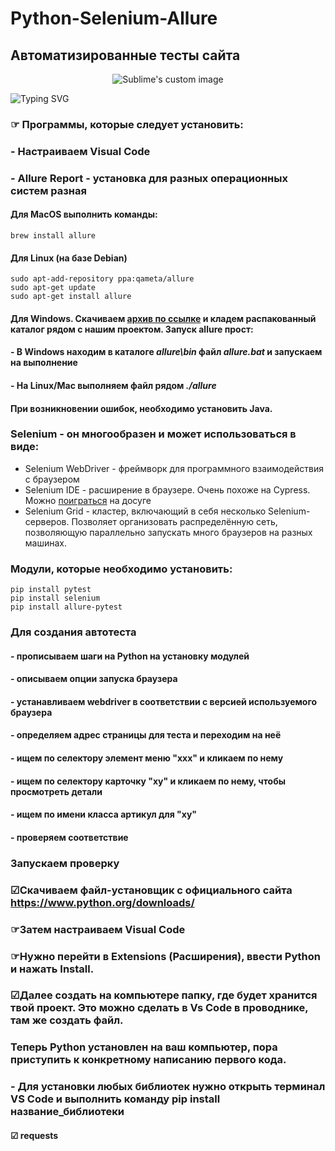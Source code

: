 # Python-Selenium-Allure
## Автоматизированные тесты сайта
<p align="center">
  <img src="https://i.ytimg.com/vi/DeskeR8W_c4/maxresdefault.jpg" alt="Sublime's custom image"/>
</p>

![Typing SVG](https://readme-typing-svg.herokuapp.com?color=%2336BCF7&lines=Python+Selenium+Allure)

  ### ☞ Программы, которые следует установить: 
### - Настраиваем Visual Code 
### - Allure Report - установка для разных операционных систем разная
  #### Для MacOS выполнить команды:
```
brew install allure
```
  #### Для Linux (на базе Debian)
```
sudo apt-add-repository ppa:qameta/allure
sudo apt-get update
sudo apt-get install allure
```
  ####  Для Windows. Скачиваем [архив по ссылке](https://repo.maven.apache.org/maven2/io/qameta/allure/allure-commandline/2.19.0/allure-commandline-2.19.0.zip) и кладем **распакованный** каталог рядом с нашим проектом. Запуск allure прост: 
  #### - В Windows находим в каталоге *allure\bin* файл *allure.bat* и запускаем на выполнение
  #### - На Linux/Mac выполняем файл рядом *./allure*
  #### При возникновении ошибок, необходимо установить Java.
### **Selenium -** он многообразен и может использоваться в виде:
- Selenium WebDriver - фреймворк для программного взаимодействия с браузером
- Selenium IDE - расширение в браузере. Очень похоже на Cypress. Можно [поиграться](https://www.selenium.dev/selenium-ide/) на досуге
- Selenium Grid - кластер, включающий в себя несколько Selenium-серверов. Позволяет организовать распределённую сеть, позволяющую параллельно запускать много браузеров на разных машинах.
  
### Модули, которые необходимо установить:
```
pip install pytest
pip install selenium
pip install allure-pytest
```
### Для создания автотеста
#### - прописываем шаги на Python на установку модулей
#### - описываем опции запуска браузера
#### - устанавливаем webdriver в соответствии с версией используемого браузера
#### - определяем адрес страницы для теста и переходим на неё
#### - ищем по селектору элемент меню "ххх" и кликаем по нему
#### - ищем по селектору карточку "хy" и кликаем по нему, чтобы просмотреть детали
#### - ищем по имени класса артикул для "xy"
#### - проверяем соответствие
### Запускаем проверку
<p align="center"file:///Users/ajkokululanbekova/Desktop/%D0%A1%D0%BD%D0%B8%D0%BC%D0%BE%D0%BA%20%D1%8D%D0%BA%D1%80%D0%B0%D0%BD%D0%B0%202024-02-12%20%D0%B2%2019.45.05.png"/>
</p>


  
### ☑︎Скачиваем файл-установщик с официального сайта https://www.python.org/downloads/

### ☞Затем настраиваем Visual Code
### ☞Нужно перейти в Extensions (Расширения), ввести Python и нажать Install.
### ☑︎Далее создать на компьютере папку, где будет хранится твой проект. Это можно сделать в Vs Code в проводнике, там же создать файл.
  ###   Теперь Python установлен на ваш компьютер, пора приступить к конкретному написанию первого кода.
###  - Для установки любых библиотек нужно открыть терминал VS Code и выполнить команду pip install название_библиотеки 
 ####   ☑︎ requests
